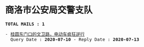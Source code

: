 # 商洛市公安局交警支队
<pre><b>TOTAL MAILS : 1</b></pre>
<pre>
- <a href="../../categories/mails/6154.md">桂圆东门口的文卫路，电动车疯狂逆行</a><br/>  Query Date : <b>2020-07-10</b> - Reply Date : <b>2020-07-13</b>
</pre>
